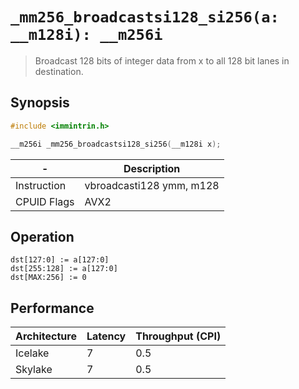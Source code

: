 `_mm256_broadcastsi128_si256(a: __m128i): __m256i`
==================================================

> Broadcast 128 bits of integer data from x to all 128 bit lanes in destination.

## Synopsis

```c
#include <immintrin.h>

__m256i _mm256_broadcastsi128_si256(__m128i x);
```

| -           | Description              |
| ----------- | ------------------------ |
| Instruction | vbroadcasti128 ymm, m128 |
| CPUID Flags | AVX2                     |

## Operation

```
dst[127:0] := a[127:0]
dst[255:128] := a[127:0]
dst[MAX:256] := 0
```

## Performance

| Architecture | Latency | Throughput (CPI) |
| ------------ | ------- | ---------------- |
| Icelake      | 7       | 0.5              |
| Skylake      | 7       | 0.5              |
